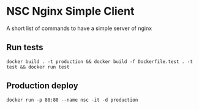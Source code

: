 # NSC Nginx Simple Client

A short list of commands to have a simple server of nginx

## Run tests
```
docker build . -t production && docker build -f Dockerfile.test . -t test && docker run test
```

## Production deploy
```
docker run -p 80:80 --name nsc -it -d production
```

